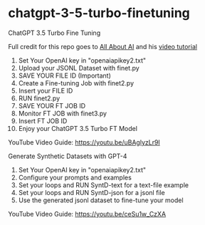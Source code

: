 # chatgpt-3-5-turbo-finetuning
ChatGPT 3.5 Turbo Fine Tuning

Full credit for this repo goes to  [All About AI](https://github.com/All-About-AI-YouTube) and his [video tutorial](https://www.youtube.com/watch?v=ceSu1w_CzXA&t=368s)

1. Set Your OpenAI key in "openaiapikey2.txt"
2. Upload your JSONL Dataset with finet.py
3. SAVE YOUR FILE ID (Important)
4. Create a Fine-tuning Job with finet2.py
5. Insert your FILE ID
6. RUN finet2.py
7. SAVE YOUR FT JOB ID
8. Monitor FT JOB with finet3.py
9. Insert FT JOB ID
10. Enjoy your ChatGPT 3.5 Turbo FT Model

YouTube Video Guide:
https://youtu.be/uBAglyzLr9I

Generate Synthetic Datasets with GPT-4
1. Set Your OpenAI key in "openaiapikey2.txt"
2. Configure your prompts and examples
3. Set your loops and RUN SyntD-text for a text-file example
4. Set your loops and RUN SyntD-json for a jsonl file
5. Use the generated jsonl dataset to fine-tune your model

YouTube Video Guide:
https://youtu.be/ceSu1w_CzXA